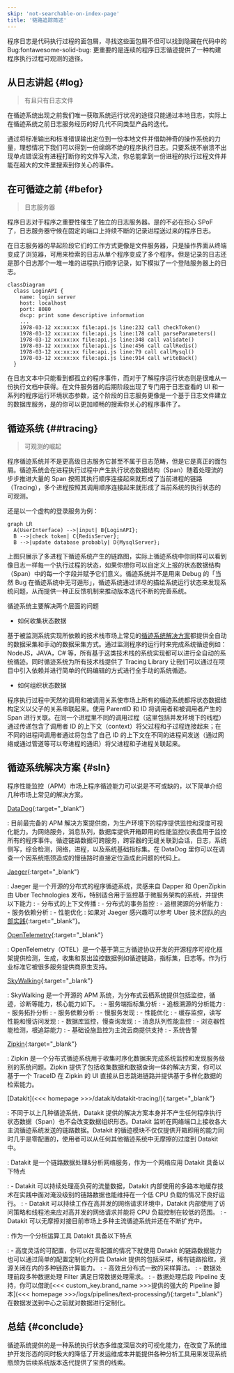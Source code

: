 ```yaml
---
skip: 'not-searchable-on-index-page'
title: '链路追踪简述'
---
```


程序日志是代码执行过程的面包屑，寻找这些面包屑不但可以找到隐藏在代码中的 Bug:fontawesome-solid-bug: 更重要的是连续的程序日志循迹提供了一种构建程序执行过程可观测的途径。

## 从日志讲起 {#log}

> 有且只有日志文件

在循迹系统出现之前我们唯一获取系统运行状况的途径只能通过本地日志，实际上在循迹系统之前日志服务经历的好几代不同类型产品的迭代。

通过将标准输出和标准错误输出定位到一份本地文件并借助神奇的操作系统的力量，理想情况下我们可以得到一份绵绵不绝的程序执行日志。只要系统不崩溃不出现单点错误没有进程打断你的文件写入流，你总能拿到一份进程的执行过程文件并能在超大的文件里搜索到你关心的事件。

## 在可循迹之前 {#befor}

> 日志服务器

程序日志对于程序之重要性催生了独立的日志服务器。是的不必在担心 SPoF 了，日志服务器守候在固定的端口上持续不断的记录进程送过来的程序日志。

在日志服务器的早起阶段它们的工作方式更像是文件服务器，只是操作界面从终端变成了浏览器，可用来检索的日志从单个程序变成了多个程序。但是记录的日志还是那个日志那个一堆一堆的进程执行顺序记录，如下模拟了一个登陆服务器上的日志。

``` mermaid
classDiagram
  class LoginAPI {
    name: login server
    host: localhost
    port: 8080
    dscp: print some descriptive information
    ...
    1978-03-12 xx:xx:xx file:api.js line:232 call checkToken()
    1978-03-12 xx:xx:xx file:api.js line:178 call parseParameters()
    1978-03-12 xx:xx:xx file:api.js line:348 call validate()
    1978-03-12 xx:xx:xx file:api.js line:456 call callRedis()
    1978-03-12 xx:xx:xx file:api.js line:79 call callMysql()
    1978-03-12 xx:xx:xx file:api.js line:914 call writeBack()
  }
```

在日志文本中只能看到都孤立的程序事件，而对于了解程序运行状态则是很难从一份执行文档中获得。在文件服务器的后期阶段出现了专门用于日志查看的 UI 和一系列的程序运行环境状态参数，这个阶段的日志服务更像是一个基于日志文件建立的数据库服务，是的你可以更加顺畅的搜索你关心的程序事件了。

## 循迹系统 {##tracing}

> 可观测的崛起

程序循迹系统并不是更高级日志服务它甚至不属于日志范畴，但是它是真正的面包屑。循迹系统会在进程执行过程中产生执行状态数据结构（Span）随着处理流的步步推进大量的 Span 按照其执行顺序连接起来就形成了当前进程的链路（Tracing），多个进程按照其调用顺序连接起来就形成了当前系统的执行状态的可观测。

还是以一个虚构的登录服务为例：

```mermaid
graph LR
  A(UserInterface) -->|input| B{LoginAPI};
  B -->|check token| C{RedisServer};
  B -->|update database probably| D{MysqlServer};
```

上图只展示了多进程下循迹系统产生的链路图，实际上循迹系统中你同样可以看到像日志一样每一个执行过程的状态，如果你想你可以自定义上报的状态数据结构（Span）中的每一个字段并赋予它们意义。循迹系统并不是用来 Debug 的「当然 Bug 在循迹系统中无可遁形」，循迹系统通过详尽的描绘系统运行状态来发现系统问题，从而提供一种正反馈机制来推动版本迭代不断的完善系统。

循迹系统主要解决两个层面的问题

- 如何收集状态数据

基于被监测系统实现所依赖的技术栈市场上常见的[循迹系统解决方案](datakit-tracing-introduction.md#sln)都提供全自动的数据采集和手动的数据采集方式。通过监测程序的运行时来完成系统循迹例如：NodeJS，JAVA，C# 等，所有基于这类技术栈的系统实现都可以进行全自动的系统循迹。同时循迹系统为所有技术栈提供了 Tracing Library 让我们可以通过在项目中引入依赖并进行简单的代码编辑的方式进行全手动的系统循迹。

- 如何组织状态数据

程序执行过程中天然的调用和被调用关系使市场上所有的循迹系统都将状态数据结构定义以父子的关系串联起来。使用 ParentID 和 ID 将调用者和被调用者产生的 Span 进行关联。在同一个进程里不同的调用过程（这里包括并发环境下的线程）通过传递包含了调用者 ID 的上下文（context）将父过程和子过程连接起来；在不同的进程间调用者通过将包含了自己 ID 的上下文在不同的进程间发送（通过网络或通过管道等可以夸进程的通讯）将父进程和子进程关联起来。

## 循迹系统解决方案 {#sln}

程序性能监控（APM）市场上程序循迹能力可以说是不可或缺的，以下简单介绍几种市场上常见的解决方案。

[DataDog](https://docs.datadoghq.com/tracing/){:target="_blank"}

: 目前最完备的 APM 解决方案提供商，为生产环境下的程序提供监控和深度可视化能力。为网络服务，消息队列，数据库提供开箱即用的性能监控仪表盘用于监控所有的程序事件。循迹链路数据可跨服务，跨容器的无缝关联到会话，日志，系统侧写，综合检测，网络，进程，以及系统基础指标集。在 DataDog 里你可以在调查一个因系统瓶颈造成的慢链路时直接定位造成此问题的代码上。

[Jaeger](https://www.jaegertracing.io/docs/){:target="_blank"}

: Jaeger 是一个开源的分布式的程序循迹系统，灵感来自 Dapper 和 OpenZipkin 由 Uber Technologies 发布，特别适合用于监控基于微服务架构的系统，并提供以下能力
:  - 分布式的上下文传播
:  - 分布式的事务监控
:  - 追根溯源的分析能力
:  - 服务依赖分析
:  - 性能优化
: 如果对 Jaeger 感兴趣可以参考 Uber 技术团队的[内部实践](https://www.uber.com/blog/distributed-tracing/){:target="_blank"}。

[OpenTelemetry](https://opentelemetry.io/docs/){:target="_blank"}

: OpenTelemetry（OTEL）是一个基于第三方循迹协议开发的开源程序可视化框架提供检测，生成，收集和泵出监控数据例如循迹链路，指标集，日志等。作为行业标准它被很多服务提供商原生支持。

[SkyWalking](https://skywalking.apache.org/docs/){:target="_blank"}

: SkyWalking 是一个开源的 APM 系统，为分布式云栖系统提供包括监控，循迹，诊断等能力，核心能力如下。
: - 服务端指标集分析
: - 追根溯源的分析能力
: - 服务拓扑分析
: - 服务依赖分析
: - 慢服务发现
: - 性能优化
: - 缓存监控，读写性能和慢访问发现
: - 数据库监控，慢查询发现
: - 消息队列性能监控
: - 浏览器性能检测，根追踪能力
: - 基础设施监控为主流云商提供支持
: - 系统告警

[Zipkin](https://zipkin.io/pages/quickstart.html){:target="_blank"}

: Zipkin 是一个分布式循迹系统用于收集时序化数据来完成系统监控和发现服务级别的系统问题。Zipkin 提供了包括收集数据和数据查询一体的解决方案，你可以基于一个 TraceID 在 Zipkin 的 UI 直接从日志跳进链路并提供基于多样化数据的检索能力。

[Datakit](<<< homepage >>>/datakit/datakit-tracing/){:target="_blank"}

: 不同于以上几种循迹系统，Datakit 提供的解决方案本身并不产生任何程序执行状态数据（Span）也不会改变数据组织形态。Datakit 监听在网络端口上接收各大主流循迹系统发送的链路数据。Datakit 的循迹模块不仅仅提供开箱即用的能力同时几乎是零配置的，使用者可以从任何其他循迹系统中无摩擦的过度到 Datakit 中。

: Datakit 是一个链路数据处理&分析网络服务，作为一个网络应用 Datakit 具备以下特点

: - Datakit 可以持续处理高负荷的流量数据，Datakit 内部使用的多路本地缓存技术在实践中面对淹没级别的链路数据也能维持在一个低 CPU 负载的情况下良好运行。
: - Datakit 可以持续工作在高并发的网络请求环境中，Datakit 内部使用了访问策略和线程池来应对高并发的网络请求并能将 CPU 负载控制在较低的范围。
: - Datakit 可以无摩擦对接目前市场上多种主流循迹系统并还在不断扩充中。

: 作为一个分析运算工具 Datakit 具备以下特点

: - 高度灵活的可配置，你可以在零配置的情况下就使用 Datakit 的链路数据能力也可以通过简单的配置定制化的开启 Datakit 提供的包括采样，稀有链路拾取，资源关闭在内的多种链路计算能力。
: - 高效且分布式一致的采样算法。
: - 数据处理前段多种数据处理 Filter 满足日常数据处理需求。
: - 数据处理后段 Pipeline 支持，你可以借助[<<< custom_key.brand_name >>>提供的强大的 Pipeline 脚本](<<< homepage >>>/logs/pipelines/text-processing/){:target="_blank"}在数据发送到中心之前就对数据进行定制化。

## 总结 {#conclude}

循迹系统提供的是一种系统执行状态多维度深层次的可视化能力，在改变了系统维护开发形态的同时极大的降低了开发运维成本并能提供各种分析工具用来发现系统瓶颈为后续系统版本迭代提供了宝贵的线索。

